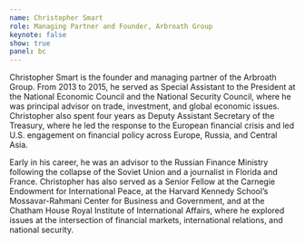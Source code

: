 ```yaml
---
name: Christopher Smart
role: Managing Partner and Founder, Arbroath Group
keynote: false
show: true
panel: bc
---
```


Christopher Smart is the founder and managing partner of the Arbroath Group. From 2013 to 2015, he served as Special Assistant to the President at the National Economic Council and the National Security Council, where he was principal advisor on trade, investment, and global economic issues. Christopher also spent four years as Deputy Assistant Secretary of the Treasury, where he led the response to the European financial crisis and led U.S. engagement on financial policy across Europe, Russia, and Central Asia.

Early in his career, he was an advisor to the Russian Finance Ministry following the collapse of the Soviet Union and a journalist in Florida and France. Christopher has also served as a Senior Fellow at the Carnegie Endowment for International Peace, at the Harvard Kennedy School’s Mossavar-Rahmani Center for Business and Government, and at the Chatham House Royal Institute of International Affairs, where he explored issues at the intersection of financial markets, international relations, and national security.
